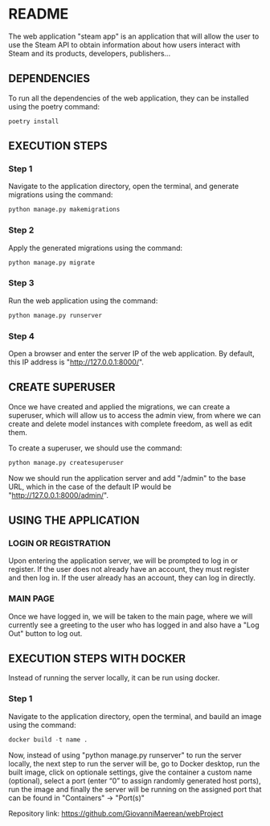 # README

The web application "steam app" is an application that will allow the user to use the Steam API to obtain information about how users interact with Steam and its products, developers, publishers...

## DEPENDENCIES
To run all the dependencies of the web application, they can be installed using the poetry command:

```poetry
poetry install
```


## EXECUTION STEPS
### Step 1

Navigate to the application directory, open the terminal, and generate migrations using the command:

```python
python manage.py makemigrations
```

### Step 2
Apply the generated migrations using the command:

```python
python manage.py migrate
```

### Step 3
Run the web application using the command:

```python
python manage.py runserver
```

### Step 4
Open a browser and enter the server IP of the web application. By default, this IP address is "http://127.0.0.1:8000/".


## CREATE SUPERUSER
Once we have created and applied the migrations, we can create a superuser, which will allow us to access the admin view, from where we can create and delete model instances with complete freedom, as well as edit them.

To create a superuser, we should use the command:

```python
python manage.py createsuperuser
```

Now we should run the application server and add "/admin" to the base URL, which in the case of the default IP would be "http://127.0.0.1:8000/admin/".

## USING THE APPLICATION
### LOGIN OR REGISTRATION
Upon entering the application server, we will be prompted to log in or register. If the user does not already have an account, they must register and then log in. If the user already has an account, they can log in directly.

### MAIN PAGE
Once we have logged in, we will be taken to the main page, where we will currently see a greeting to the user who has logged in and also have a "Log Out" button to log out.

## EXECUTION STEPS WITH DOCKER

Instead of running the server locally, it can be run using docker.

### Step 1



Navigate to the application directory, open the terminal, and bauild an image using the command:


```python
docker build -t name .
```

Now, instead of using "python manage.py runserver" to run the server locally, the next step to run the server will be, go to Docker desktop, run the built image, click on optionale settings, give the container a custom name (optional),  select a port (enter “0” to assign randomly generated host ports), run the image and finally the server will be running on the assigned port that can be found in "Containers" -> "Port(s)"



Repository link: https://github.com/GiovanniMaerean/webProject

